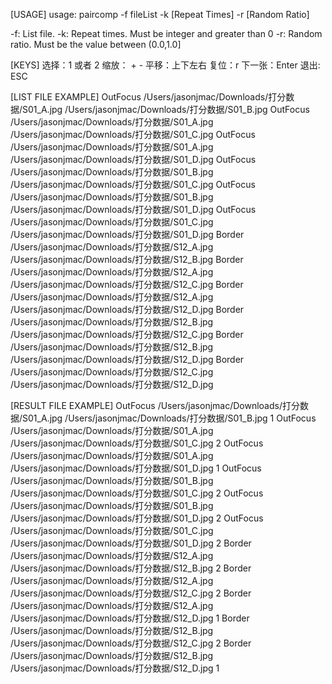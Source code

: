 [USAGE]
usage: paircomp -f fileList -k [Repeat Times] -r [Random Ratio]

-f: List file.
-k: Repeat times. Must be integer and greater than 0
-r: Random ratio. Must be the value between (0.0,1.0]

[KEYS]
选择：1 或者 2
缩放： +  -
平移：上下左右
复位：r
下一张：Enter
退出: ESC

[LIST FILE EXAMPLE]
OutFocus /Users/jasonjmac/Downloads/打分数据/S01_A.jpg /Users/jasonjmac/Downloads/打分数据/S01_B.jpg
OutFocus /Users/jasonjmac/Downloads/打分数据/S01_A.jpg /Users/jasonjmac/Downloads/打分数据/S01_C.jpg
OutFocus /Users/jasonjmac/Downloads/打分数据/S01_A.jpg /Users/jasonjmac/Downloads/打分数据/S01_D.jpg
OutFocus /Users/jasonjmac/Downloads/打分数据/S01_B.jpg /Users/jasonjmac/Downloads/打分数据/S01_C.jpg
OutFocus /Users/jasonjmac/Downloads/打分数据/S01_B.jpg /Users/jasonjmac/Downloads/打分数据/S01_D.jpg
OutFocus /Users/jasonjmac/Downloads/打分数据/S01_C.jpg /Users/jasonjmac/Downloads/打分数据/S01_D.jpg
Border /Users/jasonjmac/Downloads/打分数据/S12_A.jpg /Users/jasonjmac/Downloads/打分数据/S12_B.jpg
Border /Users/jasonjmac/Downloads/打分数据/S12_A.jpg /Users/jasonjmac/Downloads/打分数据/S12_C.jpg
Border /Users/jasonjmac/Downloads/打分数据/S12_A.jpg /Users/jasonjmac/Downloads/打分数据/S12_D.jpg
Border /Users/jasonjmac/Downloads/打分数据/S12_B.jpg /Users/jasonjmac/Downloads/打分数据/S12_C.jpg
Border /Users/jasonjmac/Downloads/打分数据/S12_B.jpg /Users/jasonjmac/Downloads/打分数据/S12_D.jpg
Border /Users/jasonjmac/Downloads/打分数据/S12_C.jpg /Users/jasonjmac/Downloads/打分数据/S12_D.jpg

[RESULT FILE EXAMPLE]
OutFocus /Users/jasonjmac/Downloads/打分数据/S01_A.jpg /Users/jasonjmac/Downloads/打分数据/S01_B.jpg 1
OutFocus /Users/jasonjmac/Downloads/打分数据/S01_A.jpg /Users/jasonjmac/Downloads/打分数据/S01_C.jpg 2
OutFocus /Users/jasonjmac/Downloads/打分数据/S01_A.jpg /Users/jasonjmac/Downloads/打分数据/S01_D.jpg 1
OutFocus /Users/jasonjmac/Downloads/打分数据/S01_B.jpg /Users/jasonjmac/Downloads/打分数据/S01_C.jpg 2
OutFocus /Users/jasonjmac/Downloads/打分数据/S01_B.jpg /Users/jasonjmac/Downloads/打分数据/S01_D.jpg 2
OutFocus /Users/jasonjmac/Downloads/打分数据/S01_C.jpg /Users/jasonjmac/Downloads/打分数据/S01_D.jpg 2
Border /Users/jasonjmac/Downloads/打分数据/S12_A.jpg /Users/jasonjmac/Downloads/打分数据/S12_B.jpg 2
Border /Users/jasonjmac/Downloads/打分数据/S12_A.jpg /Users/jasonjmac/Downloads/打分数据/S12_C.jpg 2
Border /Users/jasonjmac/Downloads/打分数据/S12_A.jpg /Users/jasonjmac/Downloads/打分数据/S12_D.jpg 1
Border /Users/jasonjmac/Downloads/打分数据/S12_B.jpg /Users/jasonjmac/Downloads/打分数据/S12_C.jpg 2
Border /Users/jasonjmac/Downloads/打分数据/S12_B.jpg /Users/jasonjmac/Downloads/打分数据/S12_D.jpg 1
